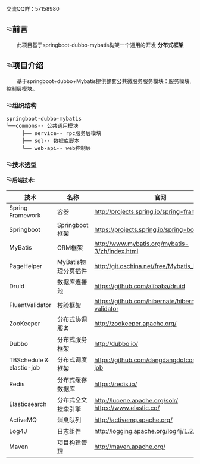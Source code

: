 <p>交流QQ群：57158980</p>
<h2><a id="user-content-前言" class="anchor" aria-hidden="true" href="#前言"><svg class="octicon octicon-link" viewBox="0 0 16 16" version="1.1" width="16" height="16" aria-hidden="true"><path fill-rule="evenodd" d="M4 9h1v1H4c-1.5 0-3-1.69-3-3.5S2.55 3 4 3h4c1.45 0 3 1.69 3 3.5 0 1.41-.91 2.72-2 3.25V8.59c.58-.45 1-1.27 1-2.09C10 5.22 8.98 4 8 4H4c-.98 0-2 1.22-2 2.5S3 9 4 9zm9-3h-1v1h1c1 0 2 1.22 2 2.5S13.98 12 13 12H9c-.98 0-2-1.22-2-2.5 0-.83.42-1.64 1-2.09V6.25c-1.09.53-2 1.84-2 3.25C6 11.31 7.55 13 9 13h4c1.45 0 3-1.69 3-3.5S14.5 6 13 6z"></path></svg></a>前言</h2>
<p>　　此项目基于springboot-dubbo-mybatis构架一个通用的开发 <strong>分布式框架</strong></p>
<h2><a id="user-content-项目介绍" class="anchor" aria-hidden="true" href="#项目介绍"><svg class="octicon octicon-link" viewBox="0 0 16 16" version="1.1" width="16" height="16" aria-hidden="true"><path fill-rule="evenodd" d="M4 9h1v1H4c-1.5 0-3-1.69-3-3.5S2.55 3 4 3h4c1.45 0 3 1.69 3 3.5 0 1.41-.91 2.72-2 3.25V8.59c.58-.45 1-1.27 1-2.09C10 5.22 8.98 4 8 4H4c-.98 0-2 1.22-2 2.5S3 9 4 9zm9-3h-1v1h1c1 0 2 1.22 2 2.5S13.98 12 13 12H9c-.98 0-2-1.22-2-2.5 0-.83.42-1.64 1-2.09V6.25c-1.09.53-2 1.84-2 3.25C6 11.31 7.55 13 9 13h4c1.45 0 3-1.69 3-3.5S14.5 6 13 6z"></path></svg></a>项目介绍</h2>
<p>　　基于springboot+dubbo+Mybatis提供整套公共微服务服务模块：服务模块,控制层模块。</p>
<h3><a id="user-content-组织结构" class="anchor" aria-hidden="true" href="#组织结构"><svg class="octicon octicon-link" viewBox="0 0 16 16" version="1.1" width="16" height="16" aria-hidden="true"><path fill-rule="evenodd" d="M4 9h1v1H4c-1.5 0-3-1.69-3-3.5S2.55 3 4 3h4c1.45 0 3 1.69 3 3.5 0 1.41-.91 2.72-2 3.25V8.59c.58-.45 1-1.27 1-2.09C10 5.22 8.98 4 8 4H4c-.98 0-2 1.22-2 2.5S3 9 4 9zm9-3h-1v1h1c1 0 2 1.22 2 2.5S13.98 12 13 12H9c-.98 0-2-1.22-2-2.5 0-.83.42-1.64 1-2.09V6.25c-1.09.53-2 1.84-2 3.25C6 11.31 7.55 13 9 13h4c1.45 0 3-1.69 3-3.5S14.5 6 13 6z"></path></svg></a>组织结构</h3>
<div class="highlight highlight-source-lua"><pre>springboot-dubbo-mybatis
└──commons<span class="pl-c"><span class="pl-c">--</span> 公共通用模块</span>
     ├── service<span class="pl-c">--</span> rpc服务层模块</span>
     ├── sql<span class="pl-c">--</span> 数据库脚本</span>
     └── web-api<span class="pl-c">--</span> web控制层</span></pre></div>
<h3><a id="user-content-技术选型" class="anchor" aria-hidden="true" href="#技术选型"><svg class="octicon octicon-link" viewBox="0 0 16 16" version="1.1" width="16" height="16" aria-hidden="true"><path fill-rule="evenodd" d="M4 9h1v1H4c-1.5 0-3-1.69-3-3.5S2.55 3 4 3h4c1.45 0 3 1.69 3 3.5 0 1.41-.91 2.72-2 3.25V8.59c.58-.45 1-1.27 1-2.09C10 5.22 8.98 4 8 4H4c-.98 0-2 1.22-2 2.5S3 9 4 9zm9-3h-1v1h1c1 0 2 1.22 2 2.5S13.98 12 13 12H9c-.98 0-2-1.22-2-2.5 0-.83.42-1.64 1-2.09V6.25c-1.09.53-2 1.84-2 3.25C6 11.31 7.55 13 9 13h4c1.45 0 3-1.69 3-3.5S14.5 6 13 6z"></path></svg></a>技术选型</h3>
<h4><a id="user-content-后端技术" class="anchor" aria-hidden="true" href="#后端技术"><svg class="octicon octicon-link" viewBox="0 0 16 16" version="1.1" width="16" height="16" aria-hidden="true"><path fill-rule="evenodd" d="M4 9h1v1H4c-1.5 0-3-1.69-3-3.5S2.55 3 4 3h4c1.45 0 3 1.69 3 3.5 0 1.41-.91 2.72-2 3.25V8.59c.58-.45 1-1.27 1-2.09C10 5.22 8.98 4 8 4H4c-.98 0-2 1.22-2 2.5S3 9 4 9zm9-3h-1v1h1c1 0 2 1.22 2 2.5S13.98 12 13 12H9c-.98 0-2-1.22-2-2.5 0-.83.42-1.64 1-2.09V6.25c-1.09.53-2 1.84-2 3.25C6 11.31 7.55 13 9 13h4c1.45 0 3-1.69 3-3.5S14.5 6 13 6z"></path></svg></a>后端技术:</h4>
<table>
<thead>
<tr>
<th>技术</th>
<th>名称</th>
<th>官网</th>
</tr>
</thead>
<tbody>
<tr>
<td>Spring Framework</td>
<td>容器</td>
<td><a href="http://projects.spring.io/spring-framework/" rel="nofollow">http://projects.spring.io/spring-framework/</a></td>
</tr>
<tr>
<td>Springboot</td>
<td>Springboot框架</td>
<td><a href="https://projects.spring.io/spring-boot/" rel="nofollow">https://projects.spring.io/spring-boot/</a></td>
</tr>

<tr>
<td>MyBatis</td>
<td>ORM框架</td>
<td><a href="http://www.mybatis.org/mybatis-3/zh/index.html" rel="nofollow">http://www.mybatis.org/mybatis-3/zh/index.html</a></td>
</tr>
<tr>
<td>PageHelper</td>
<td>MyBatis物理分页插件</td>
<td><a href="http://git.oschina.net/free/Mybatis_PageHelper" rel="nofollow">http://git.oschina.net/free/Mybatis_PageHelper</a></td>
</tr>
<tr>
<td>Druid</td>
<td>数据库连接池</td>
<td><a href="https://github.com/alibaba/druid">https://github.com/alibaba/druid</a></td>
</tr>
<tr>
<td>FluentValidator</td>
<td>校验框架</td>
<td><a href="https://github.com/hibernate/hibernate-validator">https://github.com/hibernate/hibernate-validator</a></td>
</tr>
<tr>
<tr>
<td>ZooKeeper</td>
<td>分布式协调服务</td>
<td><a href="http://zookeeper.apache.org/" rel="nofollow">http://zookeeper.apache.org/</a></td>
</tr>
<tr>
<td>Dubbo</td>
<td>分布式服务框架</td>
<td><a href="http://dubbo.io/" rel="nofollow">http://dubbo.io/</a></td>
</tr>
<tr>
<td>TBSchedule &amp; elastic-job</td>
<td>分布式调度框架</td>
<td><a href="https://github.com/dangdangdotcom/elastic-job">https://github.com/dangdangdotcom/elastic-job</a></td>
</tr>
<tr>
<td>Redis</td>
<td>分布式缓存数据库</td>
<td><a href="https://redis.io/" rel="nofollow">https://redis.io/</a></td>
</tr>
<tr>
<td>Elasticsearch</td>
<td>分布式全文搜索引擎</td>
<td><a href="http://lucene.apache.org/solr/" rel="nofollow">http://lucene.apache.org/solr/</a> <a href="https://www.elastic.co/" rel="nofollow">https://www.elastic.co/</a></td>
</tr>
<tr>
<td>ActiveMQ</td>
<td>消息队列</td>
<td><a href="http://activemq.apache.org/" rel="nofollow">http://activemq.apache.org/</a></td>
</tr>
<tr>
<td>Log4J</td>
<td>日志组件</td>
<td><a href="http://logging.apache.org/log4j/1.2/" rel="nofollow">http://logging.apache.org/log4j/1.2/</a></td>
</tr>
<tr>
<td>Maven</td>
<td>项目构建管理</td>
<td><a href="http://maven.apache.org/" rel="nofollow">http://maven.apache.org/</a></td>
</tr></tbody></table>
  </body>
</html>

